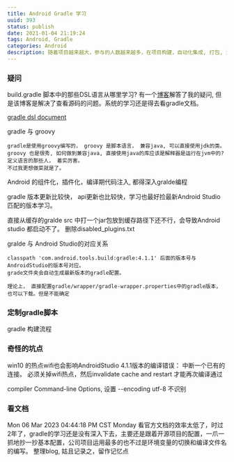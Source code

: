 ```yaml
---
title: Android Gradle 学习
uuid: 393
status: publish
date: 2021-01-04 21:19:24
tags: Android, Gradle
categories: Android
description: 随着项目越来越大，参与的人数越来越多，在项目构建，自动化集成, 打包, 测试这一块，少不了要深入Android的学习，这里就记录Android Gradle 项目构建相关知识。 
---
```


### 疑问

build.gradle 脚本中的那些DSL语言从哪里学习?
有一个[博客](https://www.cnblogs.com/dasusu/p/6650782.html)解答了我的疑问, 但是该博客是解决了查看源码的问题。系统的学习还是得去看gradle文档。 

[gradle dsl document](https://docs.gradle.org/6.7.1/dsl/)

gradle 与 groovy

	gradle是使用groovy编写的， groovy 是脚本语言， 兼容java, 可以直接使用jdk的类。 
	groovy 也是很秀, 如何做到兼容java, 直接使用java的库应该是解释器是运行在jvm中的? 定义语言的那些人， 着实厉害。
	不过我更想做菜就是了。 

Android 的组件化，插件化，编译期代码注入, 都得深入gralde编程

gradle 版本更新比较快， api更新也比较快，学习也最好捡最新Android Studio 匹配的版本学习。 

直接从缓存的gralde src 中打一个jar包放到缓存路径下还不行，会导致Android studio 都启动不了。 删除disabled_plugins.txt 

gralde 与 Android Studio的对应关系

	classpath 'com.android.tools.build:gradle:4.1.1' 后面的版本号与AndroidStudio的版本号对应。 
	grade文件夹会自动生成最新版本的gradle配置。

	理论上， 直接配置gradle/wrapper/gradle-wrapper.properties中的gradle版本， 也可以下载。但是不能确定

### 定制gradle脚本
gradle 构建流程

### 奇怪的坑点

win10 的热点wifi也会影响AndroidStudio 4.1.1版本的编译错误： 中断一个已有的连接。 必须关掉wifi热点，然后invalidate cache and restart 才能再次编译通过

compiler Command-line Options, 设置 --encoding utf-8 不识别

### 看文档

Mon 06 Mar 2023 04:44:18 PM CST Monday
看官方文档的效率太低了，时过2年了，gradle的学习还是没有深入下去，主要还是跟着开源项目的配置，一爪一抓地抄一抄基本配置，公司项目运用最多的也不过是环境变量的切换和编译文件名的编写。
整理blog, 姑且记录之，留作记忆点

